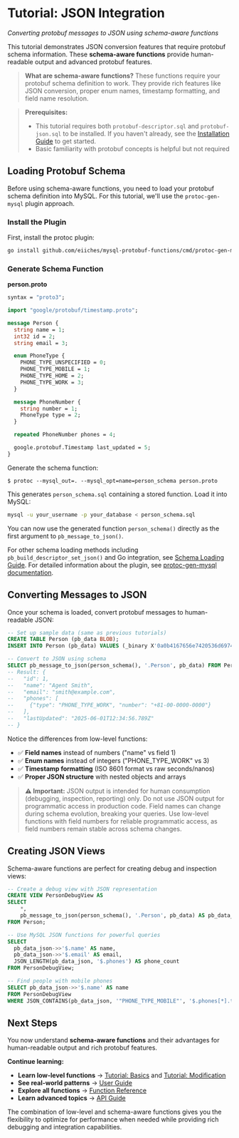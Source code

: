 # Tutorial: JSON Integration

*Converting protobuf messages to JSON using schema-aware functions*

This tutorial demonstrates JSON conversion features that require protobuf schema information. These **schema-aware functions** provide human-readable output and advanced protobuf features.

> **What are schema-aware functions?** These functions require your protobuf schema definition to work. They provide rich features like JSON conversion, proper enum names, timestamp formatting, and field name resolution.

> **Prerequisites:**
> - This tutorial requires both `protobuf-descriptor.sql` and `protobuf-json.sql` to be installed. If you haven't already, see the [Installation Guide](installation.md) to get started.
> - Basic familiarity with protobuf concepts is helpful but not required

## Loading Protobuf Schema

Before using schema-aware functions, you need to load your protobuf schema definition into MySQL. For this tutorial, we'll use the `protoc-gen-mysql` plugin approach.

### Install the Plugin

First, install the protoc plugin:

```bash
go install github.com/eiiches/mysql-protobuf-functions/cmd/protoc-gen-mysql@latest
```

### Generate Schema Function


**person.proto**

```protobuf
syntax = "proto3";

import "google/protobuf/timestamp.proto";

message Person {
  string name = 1;
  int32 id = 2;
  string email = 3;

  enum PhoneType {
    PHONE_TYPE_UNSPECIFIED = 0;
    PHONE_TYPE_MOBILE = 1;
    PHONE_TYPE_HOME = 2;
    PHONE_TYPE_WORK = 3;
  }

  message PhoneNumber {
    string number = 1;
    PhoneType type = 2;
  }

  repeated PhoneNumber phones = 4;

  google.protobuf.Timestamp last_updated = 5;
}
```

Generate the schema function:

```console
$ protoc --mysql_out=. --mysql_opt=name=person_schema person.proto
```

This generates `person_schema.sql` containing a stored function. Load it into MySQL:

```bash
mysql -u your_username -p your_database < person_schema.sql
```

You can now use the generated function `person_schema()` directly as the first argument to `pb_message_to_json()`.

For other schema loading methods including `pb_build_descriptor_set_json()` and Go integration, see [Schema Loading Guide](schema-loading.md). For detailed information about the plugin, see [protoc-gen-mysql documentation](../cmd/protoc-gen-mysql/README.md).

## Converting Messages to JSON

Once your schema is loaded, convert protobuf messages to human-readable JSON:

```sql
-- Set up sample data (same as previous tutorials)
CREATE TABLE Person (pb_data BLOB);
INSERT INTO Person (pb_data) VALUES (_binary X'0a0b4167656e7420536d69746810011a11736d697468406578616d706c652e636f6d22140a102b38312d30302d303030302d3030303010032a0c08f091f1c10610c0de9cf802');

-- Convert to JSON using schema
SELECT pb_message_to_json(person_schema(), '.Person', pb_data) FROM Person;
-- Result: {
--   "id": 1,
--   "name": "Agent Smith",
--   "email": "smith@example.com",
--   "phones": [
--     {"type": "PHONE_TYPE_WORK", "number": "+81-00-0000-0000"}
--   ],
--   "lastUpdated": "2025-06-01T12:34:56.789Z"
-- }
```

Notice the differences from low-level functions:
- ✅ **Field names** instead of numbers ("name" vs field 1)
- ✅ **Enum names** instead of integers ("PHONE_TYPE_WORK" vs 3)
- ✅ **Timestamp formatting** (ISO 8601 format vs raw seconds/nanos)
- ✅ **Proper JSON structure** with nested objects and arrays

> **⚠️ Important:** JSON output is intended for human consumption (debugging, inspection, reporting) only. Do not use JSON output for programmatic access in production code. Field names can change during schema evolution, breaking your queries. Use low-level functions with field numbers for reliable programmatic access, as field numbers remain stable across schema changes.

## Creating JSON Views

Schema-aware functions are perfect for creating debug and inspection views:

```sql
-- Create a debug view with JSON representation
CREATE VIEW PersonDebugView AS
SELECT
    *,
    pb_message_to_json(person_schema(), '.Person', pb_data) AS pb_data_json
FROM Person;

-- Use MySQL JSON functions for powerful queries
SELECT
  pb_data_json->>'$.name' AS name,
  pb_data_json->>'$.email' AS email,
  JSON_LENGTH(pb_data_json, '$.phones') AS phone_count
FROM PersonDebugView;

-- Find people with mobile phones
SELECT pb_data_json->>'$.name' AS name
FROM PersonDebugView
WHERE JSON_CONTAINS(pb_data_json, '"PHONE_TYPE_MOBILE"', '$.phones[*].type');
```

## Next Steps

You now understand **schema-aware functions** and their advantages for human-readable output and rich protobuf features.

**Continue learning:**
- **Learn low-level functions** → [Tutorial: Basics](tutorial-basics.md) and [Tutorial: Modification](tutorial-modification.md)
- **See real-world patterns** → [User Guide](user-guide.md)
- **Explore all functions** → [Function Reference](function-reference.md)
- **Learn advanced topics** → [API Guide](api-guide.md)

The combination of low-level and schema-aware functions gives you the flexibility to optimize for performance when needed while providing rich debugging and integration capabilities.
